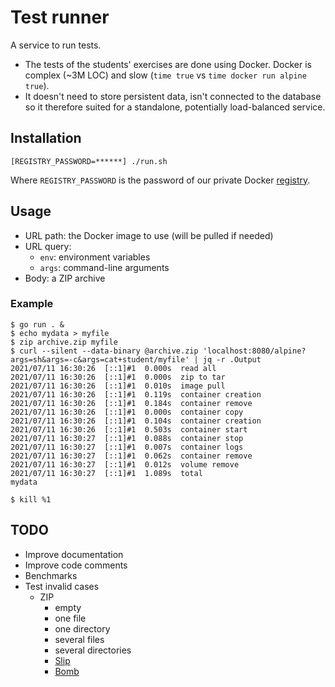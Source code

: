 # Test runner

A service to run tests.

- The tests of the students' exercises are done using Docker. Docker is complex (~3M LOC) and slow (`time true` vs `time docker run alpine true`).
- It doesn't need to store persistent data, isn't connected to the database so it therefore suited for a standalone, potentially load-balanced service.

## Installation

```
[REGISTRY_PASSWORD=******] ./run.sh
```

Where `REGISTRY_PASSWORD` is the password of our private Docker [registry](https://github.com/01-edu/registry).

## Usage

- URL path: the Docker image to use (will be pulled if needed)
- URL query:
  - `env`: environment variables
  - `args`: command-line arguments
- Body: a ZIP archive

### Example

```console
$ go run . &
$ echo mydata > myfile
$ zip archive.zip myfile
$ curl --silent --data-binary @archive.zip 'localhost:8080/alpine?args=sh&args=-c&args=cat+student/myfile' | jq -r .Output
2021/07/11 16:30:26  [::1]#1  0.000s  read all
2021/07/11 16:30:26  [::1]#1  0.000s  zip to tar
2021/07/11 16:30:26  [::1]#1  0.010s  image pull
2021/07/11 16:30:26  [::1]#1  0.119s  container creation
2021/07/11 16:30:26  [::1]#1  0.184s  container remove
2021/07/11 16:30:26  [::1]#1  0.000s  container copy
2021/07/11 16:30:26  [::1]#1  0.104s  container creation
2021/07/11 16:30:26  [::1]#1  0.503s  container start
2021/07/11 16:30:27  [::1]#1  0.088s  container stop
2021/07/11 16:30:27  [::1]#1  0.007s  container logs
2021/07/11 16:30:27  [::1]#1  0.062s  container remove
2021/07/11 16:30:27  [::1]#1  0.012s  volume remove
2021/07/11 16:30:27  [::1]#1  1.089s  total
mydata

$ kill %1
```

## TODO

- Improve documentation
- Improve code comments
- Benchmarks
- Test invalid cases
  - ZIP
    - empty
    - one file
    - one directory
    - several files
    - several directories
    - [Slip](https://snyk.io/research/zip-slip-vulnerability#go)
    - [Bomb](https://github.com/golang/go/issues/33026)
